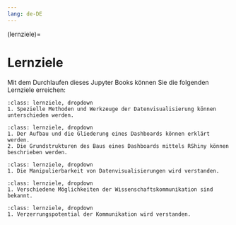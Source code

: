 ```yaml
---
lang: de-DE
---
```


(lernziele)=
# Lernziele


Mit dem Durchlaufen dieses Jupyter Books können Sie die folgenden Lernziele erreichen:


```{admonition} Methoden und Werkzeuge der Datenvisualisierung
:class: lernziele, dropdown
1. Spezielle Methoden und Werkzeuge der Datenvisualisierung können unterschieden werden.
```  

```{admonition} Aufbau eines Dashboards als Form der Visualisierung in der Verwaltung(swissenschaft)
:class: lernziele, dropdown
1. Der Aufbau und die Gliederung eines Dashboards können erklärt werden.
2. Die Grundstrukturen des Baus eines Dashboards mittels RShiny können beschrieben werden.
```  

```{admonition} Bereitschaft, Visualisierungen zielgerichtet und nicht manipulativ einzusetzen
:class: lernziele, dropdown
1. Die Manipulierbarkeit von Datenvisualisierungen wird verstanden.
```  

```{admonition} Methoden der Wissenschaftskommunikation
:class: lernziele, dropdown 
1. Verschiedene Möglichkeiten der Wissenschaftskommunikation sind bekannt.
```  

```{admonition} Bereitschaft, Ergebnisse objektiv zu kommunizieren
:class: lernziele, dropdown
1. Verzerrungspotential der Kommunikation wird verstanden.
```


